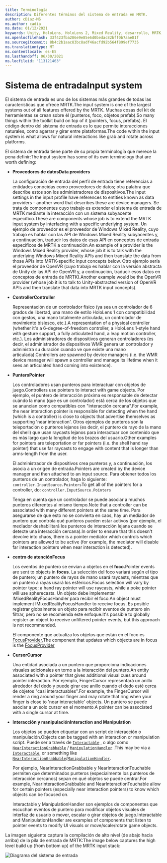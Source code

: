 ```yaml
---
title: Terminología
description: Diferentes términos del sistema de entrada en MRTK.
author: cDiaz-MS
ms.author: cadia
ms.date: 01/12/2021
keywords: Unity, HoloLens, HoloLens 2, Mixed Reality, desarrollo, MRTK, entrada,
ms.openlocfilehash: 33f423fba286e9e85e6d0bedac82bff0b7aae81f
ms.sourcegitcommit: 8b4c2b1aac83bc8adf46acfd92b564f899ef7735
ms.translationtype: MT
ms.contentlocale: es-ES
ms.lasthandoff: 06/30/2021
ms.locfileid: "113121463"
---
```

# <a name="input-system"></a><span data-ttu-id="6727d-104">Sistema de entrada</span><span class="sxs-lookup"><span data-stu-id="6727d-104">Input system</span></span>

<span data-ttu-id="6727d-105">El sistema de entrada es uno de los sistemas más grandes de todas las características que ofrece MRTK.</span><span class="sxs-lookup"><span data-stu-id="6727d-105">The input system is one of the largest systems out of all features offered by the MRTK.</span></span>
<span data-ttu-id="6727d-106">Muchas cosas del kit de herramientas se crean sobre él (punteros, foco, objetos prefab).</span><span class="sxs-lookup"><span data-stu-id="6727d-106">So many things within the toolkit build on top of it (pointers, focus, prefabs).</span></span> <span data-ttu-id="6727d-107">El código dentro del sistema de entrada es lo que permite interacciones naturales, como agarrar y girar entre plataformas.</span><span class="sxs-lookup"><span data-stu-id="6727d-107">The code within the input system is what allows for natural interactions like grab and rotate across platforms.</span></span>

<span data-ttu-id="6727d-108">El sistema de entrada tiene parte de su propia terminología que merece la pena definir:</span><span class="sxs-lookup"><span data-stu-id="6727d-108">The input system has some of its own terminology that are worth defining:</span></span>

- <span data-ttu-id="6727d-109">**Proveedores de datos**</span><span class="sxs-lookup"><span data-stu-id="6727d-109">**Data providers**</span></span>

    <span data-ttu-id="6727d-110">La configuración de entrada del perfil de entrada tiene referencias a entidades conocidas como proveedores de datos; otra palabra que describe estos son los administradores de dispositivos.</span><span class="sxs-lookup"><span data-stu-id="6727d-110">The input settings in the input profile have references to entities known as data providers - another word that describes these are device managers.</span></span> <span data-ttu-id="6727d-111">Se trata de componentes cuyo trabajo es extender el sistema de entrada de MRTK mediante la interacción con un sistema subyacente específico.</span><span class="sxs-lookup"><span data-stu-id="6727d-111">These are components whose job is to extend the MRTK input system by interfacing with a specific underlying system.</span></span> <span data-ttu-id="6727d-112">Un ejemplo de proveedor es el proveedor de Windows Mixed Reality, cuyo trabajo es hablar con las API de Windows Mixed Reality subyacentes y, a continuación, traducir los datos de esas API en conceptos de entrada específicos de MRTK a continuación.</span><span class="sxs-lookup"><span data-stu-id="6727d-112">An example of a provider is the Windows Mixed Reality provider, whose job it is to talk with the underlying Windows Mixed Reality APIs and then translate the data from those APIs into MRTK-specific input concepts below.</span></span> <span data-ttu-id="6727d-113">Otro ejemplo sería el proveedor de OpenVR (cuyo trabajo es hablar con la versión abstracta de Unity de las API de OpenVR y, a continuación, traducir esos datos en conceptos de entrada de MRTK).</span><span class="sxs-lookup"><span data-stu-id="6727d-113">Another example would be the OpenVR provider (whose job it is to talk to Unity-abstracted version of OpenVR APIs and then translate that data into MRTK input concepts).</span></span>

- <span data-ttu-id="6727d-114">**Controller**</span><span class="sxs-lookup"><span data-stu-id="6727d-114">**Controller**</span></span>

    <span data-ttu-id="6727d-115">Representación de un controlador físico (ya sea un controlador de 6 grados de libertad, una mano de estilo HoloLens 1 con compatibilidad con gestos, una mano totalmente articulada, un controlador de movimiento bisiesco, etc.).</span><span class="sxs-lookup"><span data-stu-id="6727d-115">A representation of a physical controller (whether it's a 6-degree-of-freedom controller, a HoloLens 1-style hand with gesture support, a fully articulated hand, a leap motion controller, etc.).</span></span> <span data-ttu-id="6727d-116">Los administradores de dispositivos generan controladores (es decir, el administrador de dispositivos WMR genera un controlador y administra su duración cuando ve que existe una mano articulada).</span><span class="sxs-lookup"><span data-stu-id="6727d-116">Controllers are spawned by device managers (i.e. the WMR device manager will spawn a controller and manage its lifetime when it sees an articulated hand coming into existence).</span></span>

- <span data-ttu-id="6727d-117">**Puntero**</span><span class="sxs-lookup"><span data-stu-id="6727d-117">**Pointer**</span></span>

    <span data-ttu-id="6727d-118">Los controladores usan punteros para interactuar con objetos de juego.</span><span class="sxs-lookup"><span data-stu-id="6727d-118">Controllers use pointers to interact with game objects.</span></span> <span data-ttu-id="6727d-119">Por ejemplo, el puntero de interacción próxima es responsable de detectar cuándo la mano (que es un controlador) está cerca de los objetos que se anuncian como compatibles con "interacción cercana".</span><span class="sxs-lookup"><span data-stu-id="6727d-119">For example, the near interaction pointer is responsible for detecting when the hand (which is a controller) is close to objects that advertise themselves as supporting 'near interaction'.</span></span> <span data-ttu-id="6727d-120">Otros ejemplos de punteros son la teleportación o punteros lejanos (es decir, el puntero de rayo de la mano del shell) que usan raycasts lejanos para interactuar con contenido que es más largo que la longitud de los brazos del usuario.</span><span class="sxs-lookup"><span data-stu-id="6727d-120">Other examples for pointers are teleportation or far pointers (i.e. the shell hand ray pointer) that use far raycasts to engage with content that is longer than arms-length from the user.</span></span>

    <span data-ttu-id="6727d-121">El administrador de dispositivos crea punteros y, a continuación, los asocia a un origen de entrada.</span><span class="sxs-lookup"><span data-stu-id="6727d-121">Pointers are created by the device manager and then attached to an input source.</span></span> <span data-ttu-id="6727d-122">Para obtener todos los punteros de un controlador, haga lo siguiente: `controller.InputSource.Pointers`</span><span class="sxs-lookup"><span data-stu-id="6727d-122">To get all of the pointers for a controller, do: `controller.InputSource.Pointers`</span></span>

    <span data-ttu-id="6727d-123">Tenga en cuenta que un controlador se puede asociar a muchos punteros diferentes al mismo tiempo.</span><span class="sxs-lookup"><span data-stu-id="6727d-123">Note that a controller can be associated with many different pointers at the same time.</span></span> <span data-ttu-id="6727d-124">Para asegurarse de que esto no se convierta en caos, hay un mediador de puntero que controla qué punteros pueden estar activos (por ejemplo, el mediador deshabilitará los punteros de interacción lejana cuando se detecte una interacción cercana).</span><span class="sxs-lookup"><span data-stu-id="6727d-124">In order to ensure that this doesn't devolve into chaos, there is a pointer mediator which controls which pointers are allowed to be active (for example, the mediator will disable far interaction pointers when near interaction is detected).</span></span>

- <span data-ttu-id="6727d-125">**centro de atención**</span><span class="sxs-lookup"><span data-stu-id="6727d-125">**Focus**</span></span>

    <span data-ttu-id="6727d-126">Los eventos de puntero se envían a objetos en el **foco.**</span><span class="sxs-lookup"><span data-stu-id="6727d-126">Pointer events are sent to objects in **focus**.</span></span> <span data-ttu-id="6727d-127">La selección del foco variará según el tipo de puntero; un puntero de rayos de mano usará raycasts, mientras que un puntero a rayas usará los esféricos.</span><span class="sxs-lookup"><span data-stu-id="6727d-127">Focus selection will vary by pointer type; a hand ray pointer will use raycasts, while a poke pointer will use spherecasts.</span></span> <span data-ttu-id="6727d-128">Un objeto debe implementar IMixedRealityFocusHandler para recibir el foco.</span><span class="sxs-lookup"><span data-stu-id="6727d-128">An object must implement IMixedRealityFocusHandler to receive focus.</span></span> <span data-ttu-id="6727d-129">Es posible registrar globalmente un objeto para recibir eventos de puntero sin filtrar, pero no se recomienda este enfoque.</span><span class="sxs-lookup"><span data-stu-id="6727d-129">It's possible to globally register an object to receive unfiltered pointer events, but this approach is not recommended.</span></span>

    <span data-ttu-id="6727d-130">El componente que actualiza los objetos que están en el foco es [FocusProvider.](xref:Microsoft.MixedReality.Toolkit.Input.FocusProvider)</span><span class="sxs-lookup"><span data-stu-id="6727d-130">The component that updates which objects are in focus is the [FocusProvider](xref:Microsoft.MixedReality.Toolkit.Input.FocusProvider)</span></span>

- <span data-ttu-id="6727d-131">**Cursor**</span><span class="sxs-lookup"><span data-stu-id="6727d-131">**Cursor**</span></span>

    <span data-ttu-id="6727d-132">Una entidad asociada a un puntero que proporciona indicaciones visuales adicionales en torno a la interacción del puntero.</span><span class="sxs-lookup"><span data-stu-id="6727d-132">An entity associated with a pointer that gives additional visual cues around pointer interaction.</span></span> <span data-ttu-id="6727d-133">Por ejemplo, FingerCursor representará un anillo alrededor del dedo y puede girar ese anillo cuando el dedo esté cerca de objetos "casi interactuables".</span><span class="sxs-lookup"><span data-stu-id="6727d-133">For example, the FingerCursor will render a ring around your finger and may rotate that ring when your finger is close to 'near interactable' objects.</span></span> <span data-ttu-id="6727d-134">Un puntero se puede asociar a un solo cursor en el momento.</span><span class="sxs-lookup"><span data-stu-id="6727d-134">A pointer can be associated with a single cursor at time.</span></span>

- <span data-ttu-id="6727d-135">**Interacción y manipulación**</span><span class="sxs-lookup"><span data-stu-id="6727d-135">**Interaction and Manipulation**</span></span>

    <span data-ttu-id="6727d-136">Los objetos se pueden etiquetar con un script de interacción o manipulación.</span><span class="sxs-lookup"><span data-stu-id="6727d-136">Objects can be tagged with an interaction or manipulation script.</span></span> <span data-ttu-id="6727d-137">Puede ser a través de [`Interactable`](xref:Microsoft.MixedReality.Toolkit.UI.Interactable) , o algo como [`NearInteractionGrabbable`](xref:Microsoft.MixedReality.Toolkit.Input.NearInteractionGrabbable) / [`ManipulationHandler`](xref:Microsoft.MixedReality.Toolkit.UI.ManipulationHandler) .</span><span class="sxs-lookup"><span data-stu-id="6727d-137">This may be via a [`Interactable`](xref:Microsoft.MixedReality.Toolkit.UI.Interactable), or something like [`NearInteractionGrabbable`](xref:Microsoft.MixedReality.Toolkit.Input.NearInteractionGrabbable)/[`ManipulationHandler`](xref:Microsoft.MixedReality.Toolkit.UI.ManipulationHandler).</span></span>

    <span data-ttu-id="6727d-138">Por ejemplo, NearInteractionGrabbable y NearInteractionTouchable permiten que determinados punteros (especialmente los punteros de interacción cercanos) sepan en qué objetos se puede centrar.</span><span class="sxs-lookup"><span data-stu-id="6727d-138">For example, NearInteractionGrabbable and NearInteractionTouchable allow for certain pointers (especially   near interaction pointers) to know which objects can be focused on.</span></span>

    <span data-ttu-id="6727d-139">Interactable y ManipulationHandler son ejemplos de componentes que escuchan eventos de puntero para modificar objetos visuales de interfaz de usuario o mover, escalar o girar objetos de juego.</span><span class="sxs-lookup"><span data-stu-id="6727d-139">Interactable and ManipulationHandler are examples of components that listen to pointer events to modify   UI visuals or move/scale/rotate game objects.</span></span>

<span data-ttu-id="6727d-140">La imagen siguiente captura la compilación de alto nivel (de abajo hacia arriba) de la pila de entrada de MRTK:</span><span class="sxs-lookup"><span data-stu-id="6727d-140">The image below captures the high level build up (from bottom up) of the MRTK input stack:</span></span>

![Diagrama del sistema de entrada](../features/images/input/MRTK_InputSystem.png)

